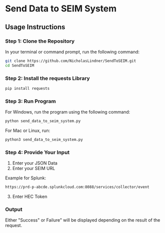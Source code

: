 # Send Data to SEIM System

## Usage Instructions
### Step 1: Clone the Repository
In your terminal or command prompt, run the following command:
```bash
git clone https://github.com/NicholasLindner/SendToSEIM.git
cd SendToSEIM
```

### Step 2: Install the requests Library
```bash
pip install requests
```

### Step 3: Run Program
For Windows, run the program using the following command:
```bash
python send_data_to_seim_system.py
```
For Mac or Linux, run:
```bash
python3 send_data_to_seim_system.py
```

### Step 4: Provide Your Input
1. Enter your JSON Data
2. Enter your SEIM URL


 Example for Splunk:
```bash
https://prd-p-abcde.splunkcloud.com:8088/services/collector/event
```
3. Enter HEC Token

### Output
Either "Success" or Failure" will be displayed depending on the result of the request.
